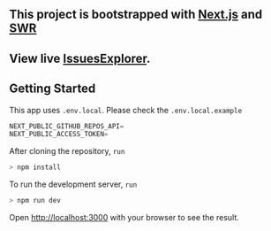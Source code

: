 ## This project is bootstrapped with [Next.js](https://nextjs.org/) and [SWR](https://swr.vercel.app/docs/mutation)

## View live [IssuesExplorer](https://issues-explorer-fe.vercel.app/).

## Getting Started

This app uses `.env.local`. Please check the `.env.local.example`

```javascript
NEXT_PUBLIC_GITHUB_REPOS_API=
NEXT_PUBLIC_ACCESS_TOKEN=
```

After cloning the repository, `run`

```javascript
> npm install
```

To run the development server, `run`

```javascript
> npm run dev
```

Open [http://localhost:3000](http://localhost:3000) with your browser to see the result.
